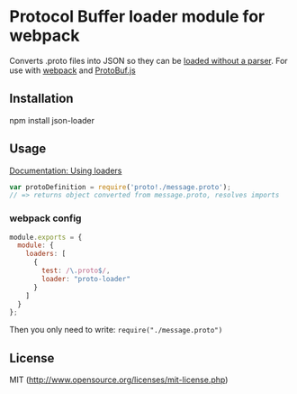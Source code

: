 # Protocol Buffer loader module for webpack

Converts .proto files into JSON so they can be [loaded without a parser](https://github.com/dcodeIO/ProtoBuf.js/wiki/Builder#using-json-without-the-proto-parser). For use with [webpack](http://webpack.github.io/docs/) and [ProtoBuf.js](https://github.com/dcodeIO/ProtoBuf.js)

## Installation
npm install json-loader

## Usage

[Documentation: Using loaders](http://webpack.github.io/docs/using-loaders.html)

``` javascript
var protoDefinition = require('proto!./message.proto');
// => returns object converted from message.proto, resolves imports
```

### webpack config

``` javascript
module.exports = {
  module: {
    loaders: [
      {
        test: /\.proto$/,
        loader: "proto-loader"
      }
    ]
  }
};
```

Then you only need to write: `require("./message.proto")`


## License
MIT (http://www.opensource.org/licenses/mit-license.php)